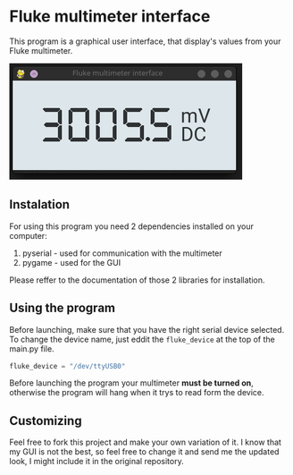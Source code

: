 # Fluke multimeter interface
This program is a graphical user interface, that display's values from your Fluke multimeter.

![Screenshot of the program](screenshot.png)

## Instalation
For using this program you need 2 dependencies installed on your computer:
1. pyserial - used for communication with the multimeter
2. pygame - used for the GUI

Please reffer to the documentation of those 2 libraries for installation.

## Using the program
Before launching, make sure that you have the right serial device selected. To change the device name, just eddit the `fluke_device` at the top of the main.py file.
```py
fluke_device = "/dev/ttyUSB0"
``` 

Before launching the program your multimeter __**must be turned on**__, otherwise the program will hang when it trys to read form the device. 

## Customizing
Feel free to fork this project and make your own variation of it. I know that my GUI is not the best, so feel free to change it and send me the updated look, I might include it in the original repository.